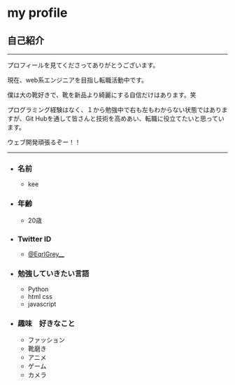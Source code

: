 #  my profile
## 自己紹介

***
プロフィールを見てくださってありがとうございます。

現在、web系エンジニアを目指し転職活動中です。

僕は大の靴好きで、靴を新品より綺麗にする自信だけはあります。笑

プログラミング経験はなく、１から勉強中で右も左もわからない状態ではありますが、Git Hubを通して皆さんと技術を高めあい、転職に役立てたいと思っています。

ウェブ開発頑張るぞー！！


***
- ### 名前
    - kee
- ### 年齢
    - 20歳
- ### Twitter ID
    - [@EqrlGrey__](https://twitter.com/EqrlGrey__)
- ### 勉強していきたい言語
    - Python
    - html css
    - javascript
- ### 趣味　好きなこと
    - ファッション
    - 靴磨き
    - アニメ
    - ゲーム
    - カメラ
